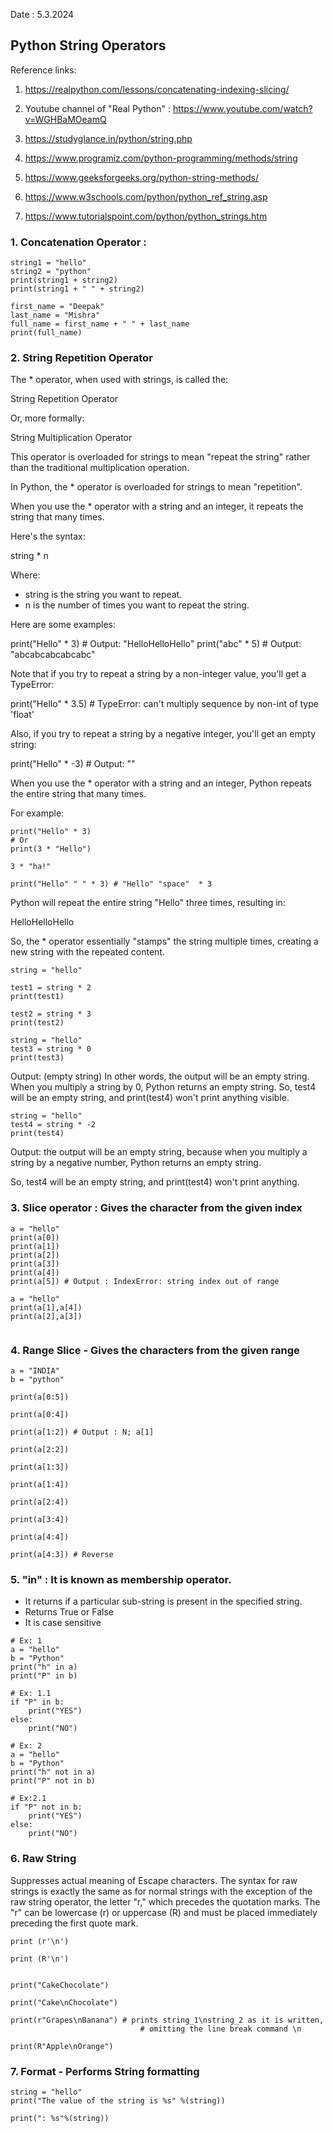Date : 5.3.2024

## Python String Operators

Reference links: 
1. https://realpython.com/lessons/concatenating-indexing-slicing/
2. Youtube channel of "Real Python" : https://www.youtube.com/watch?v=WGHBaMOeamQ

3. https://studyglance.in/python/string.php 

4. https://www.programiz.com/python-programming/methods/string

5. https://www.geeksforgeeks.org/python-string-methods/

6. https://www.w3schools.com/python/python_ref_string.asp

7. https://www.tutorialspoint.com/python/python_strings.htm   


### 1. Concatenation Operator :

```
string1 = "hello"
string2 = "python"
print(string1 + string2)
print(string1 + " " + string2)
```

```
first_name = "Deepak"
last_name = "Mishra"
full_name = first_name + " " + last_name
print(full_name)
```

### 2. String Repetition Operator 

The * operator, when used with strings, is called the:

String Repetition Operator

Or, more formally:

String Multiplication Operator

This operator is overloaded for strings to mean "repeat the string" rather than the traditional multiplication operation. 

In Python, the * operator is overloaded for strings to mean "repetition".

When you use the * operator with a string and an integer, it repeats the string that many times.

Here's the syntax:


string * n


Where:

- string is the string you want to repeat.
- n is the number of times you want to repeat the string.

Here are some examples:


print("Hello" * 3)  # Output: "HelloHelloHello"
print("abc" * 5)  # Output: "abcabcabcabcabc"


Note that if you try to repeat a string by a non-integer value, you'll get a TypeError:


print("Hello" * 3.5)  # TypeError: can't multiply sequence by non-int of type 'float'


Also, if you try to repeat a string by a negative integer, you'll get an empty string:


print("Hello" * -3)  # Output: ""


When you use the * operator with a string and an integer, Python repeats the entire string that many times.

For example:

```
print("Hello" * 3)
# Or
print(3 * "Hello")
```

```
3 * "ha!"
```

```
print("Hello" " " * 3) # "Hello" "space"  * 3
```

Python will repeat the entire string "Hello" three times, resulting in:

HelloHelloHello

So, the * operator essentially "stamps" the string multiple times, creating a new string with the repeated content.


```
string = "hello"

test1 = string * 2
print(test1)

test2 = string * 3
print(test2)
```

```
string = "hello"
test3 = string * 0
print(test3)
```
Output: (empty string)
In other words, the output will be an empty string.
When you multiply a string by 0, Python returns an empty string.
So, test4 will be an empty string, and print(test4) won't print anything visible.

```
string = "hello"
test4 = string * -2
print(test4)
```
Output:  the output will be an empty string, because when you multiply a string by
a negative number, Python returns an empty string.

So, test4 will be an empty string, and print(test4) won't print anything.

### 3. Slice operator : Gives the character from the given index

```
a = "hello"
print(a[0])
print(a[1])
print(a[2])
print(a[3])
print(a[4])
print(a[5]) # Output : IndexError: string index out of range
```

```
a = "hello"
print(a[1],a[4])
print(a[2],a[3])


```

### 4. Range Slice - Gives the characters from the given range	

```
a = "INDIA"
b = "python"

print(a[0:5])

print(a[0:4])

print(a[1:2]) # Output : N; a[1]

print(a[2:2])

print(a[1:3])

print(a[1:4])

print(a[2:4])

print(a[3:4])

print(a[4:4])

print(a[4:3]) # Reverse
```


### 5.  "in" : It is known as membership operator.

- It returns if a particular sub-string is present in the specified string.
- Returns True or False
- It is case sensitive

```
# Ex: 1
a = "hello"
b = "Python"
print("h" in a)
print("P" in b)
```

```
# Ex: 1.1
if "P" in b:
    print("YES")
else:
    print("NO")
```

```
# Ex: 2
a = "hello"
b = "Python"
print("h" not in a)
print("P" not in b)
```

```
# Ex:2.1
if "P" not in b:
    print("YES")
else:
    print("NO")
```

### 6. Raw String

Suppresses actual meaning of Escape characters. 
The syntax for raw strings is exactly the same as for normal strings 
with the exception of the raw string operator, the letter "r," which 
precedes the quotation marks. The "r" can be lowercase (r) or uppercase (R)
 and must be placed immediately preceding the first quote mark.	
 
```
print (r'\n')

print (R'\n')


print("CakeChocolate")

print("Cake\nChocolate")

print(r"Grapes\nBanana") # prints string_1\nstring_2 as it is written,
                             # omitting the line break command \n
                        
print(R"Apple\nOrange")
```


### 7. Format - Performs String formatting

```
string = "hello"
print("The value of the string is %s" %(string))

print(": %s"%(string))
```

